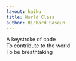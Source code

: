 ```yaml
---
layout: haiku
title: World Class
author: Richard Saseun
---
```


A keystroke of code<br>
To contribute to the world<br>
To be breathtaking<br>